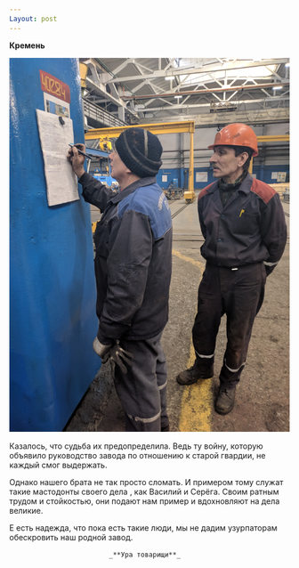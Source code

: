 ```yaml
---
Layout: post
---
```

**Кремень**

![T](/image/T.jpg)

Казалось, что судьба их предопределила. Ведь ту войну, которую объявило руководство завода по отношению к старой гвардии, не каждый смог выдержать.

Однако нашего брата не так просто сломать. И примером тому служат такие мастодонты своего дела , как Василий и Серёга. Своим ратным трудом и стойкостью, они подают нам пример и вдохновляют на дела великие.

Е есть надежда, что пока есть такие люди, мы не дадим узурпаторам обескровить наш родной завод.

                             _**Ура товарищи**_